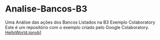 # Analise-Bancos-B3
Uma Análise das ações dos Bancos Listados na B3
Exemplo Colaboratory
Este é um repositório com o exemplo criado pelo Google Colaboratory.
[HelloWorld.ipnyb](/Análise_das_Ações_dos_bancos_brasileiros.ipynb)]

